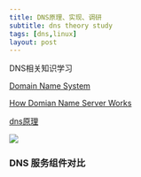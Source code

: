 ```yaml
---
title: DNS原理、实现、调研
subtitle: dns theory study
tags: [dns,linux]
layout: post
---
```


DNS相关知识学习



[Domain Name System](https://en.wikipedia.org/wiki/Domain_Name_System)

[How Domian Name Server Works ](https://computer.howstuffworks.com/dns.htm)

[dns原理](http://www.ruanyifeng.com/blog/2016/06/dns.html)

![](/Users/nali/songyintao/SongYintao.github.io/img/dns-5.jpg)





###  DNS 服务组件对比

